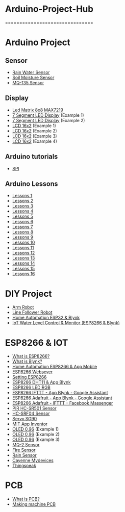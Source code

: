 # Arduino-Project-Hub
===============================

# Arduino Project

## Sensor
- [Rain Water Sensor](https://arduinokit.vn/su-dung-cam-bien-nuoc-mua-rain-water-sensor-voi-arduino/)
- [Soil Moisture Sensor](https://arduinokit.vn/su-dung-cam-bien-do-am-dat-soil-moisture-sensor-voi-arduino/)
- [MQ-135 Sensor](https://arduinokit.vn/may-do-nong-do-con-bang-cam-bien-mq-135-su-dung-arduino/)

## Display
- [Led Matrix 8x8 MAX7219](https://arduinokit.vn/huong-dan-su-dung-module-led-ma-tran-8x8-max7219-voi-arduino/)
- [7 Segment LED Display](https://arduinokit.vn/huong-dan-lam-dong-ho-bam-gio-bang-led-7-doan-4-so-va-arduino/) (Example 1)
- [7 Segment LED Display](https://arduinokit.vn/led-7-doan-la-gi-cach-hien-thi-led-7-doan-bang-arduino/) (Example 2)
- [LCD 16x2](https://arduinokit.vn/giao-tiep-i2c-lcd-arduino/) (Example 1)
- [LCD 16x2](https://arduinokit.vn/dht11-giao-tiep-i2c-su-dung-arduino/) (Example 2)
- [LCD 16x2](https://arduinokit.vn/hien-thi-thoi-gian-thuc-ds1307-len-lcd16x2-su-dung-arduino/) (Example 3)
- [LCD 16x2](https://arduinokit.vn/cam-bien-do-am-he-thong-tuoi-tu-dong-su-dung-arduino/) (Example 4)

## Arduino tutorials
- [SPI](https://arduinokit.vn/chuan-giao-tiep-spi-la-gi/)

## Arduino Lessons
- [Lessons 1](https://arduinokit.vn/chop-tat-led-tren-arduino-uno/)
- [Lessons 2](https://arduinokit.vn/chop-tat-led-tren-arduino-uno-phan-2/)
- [Lessons 3](https://arduinokit.vn/mo-hinh-den-giao-thong-don-gian/)
- [Lessons 4](https://arduinokit.vn/pwm-thay-doi-anh-sang-cua-led-tren-arduino/)
- [Lessons 5](https://arduinokit.vn/thay-doi-mau-sac-led-rgb-su-dung-arduino/)
- [Lessons 6](https://arduinokit.vn/tao-am-thanh-bang-arduino/)
- [Lessons 7](https://arduinokit.vn/canh-bao-nhiet-do-lm35-bang-coi-bao-su-dung-arduino/)
- [Lessons 8](https://arduinokit.vn/cam-bien-rung-ngat-arduino/)
- [Lessons 9](https://arduinokit.vn/cam-bien-anh-sang-quang-tro-arduino/)
- [Lessons 10](https://arduinokit.vn/dieu-khien-dong-co-rc-servo-su-dung-arduino/)
- [Lessons 11](https://arduinokit.vn/dieu-khien-servo-bang-bien-tro-su-dung-arduino/)
- [Lessons 12](https://arduinokit.vn/thay-doi-mau-sac-led-rgb-bang-bien-tro-su-dung-arduino/)
- [Lessons 13](https://arduinokit.vn/dieu-khien-motor-quat-bang-nut-nhan-su-dung-arduino/)
- [Lessons 14](https://arduinokit.vn/dieu-khien-led-bang-ir-remote-su-dung-arduino/)
- [Lessons 15](https://arduinokit.vn/led-7-doan-su-dung-arduino-uno-r3/)
- [Lessons 16](https://arduinokit.vn/dieu-khien-led-7-doan-bang-ir-remote-su-dung-arduino/)

# DIY Project
- [Arm Robot](https://arduinokit.vn/huong-dan-lam-canh-tay-robot-4-bac-su-dung-arduino-code/)
- [Line Follower Robot](https://arduinokit.vn/huong-dan-che-tao-robot-do-line-arduino-tranh-vat-can-hc-sr04/)
- [Home Automation ESP32 & Blynk](https://arduinokit.vn/thiet-ke-nha-thong-minh-bang-arduino-su-dung-esp32-va-blynk-2-0/)
- [IoT Water Level Control & Monitor (ESP8266 & Blynk)](https://arduinokit.vn/giam-sat-va-kiem-soat-muc-nuoc-bang-iot-su-dung-esp8266-va-blynk-2-0/)

# ESP8266 & IOT
- [What is ESP8266?](https://arduinokit.vn/esp8266-la-gi-huong-dan-lap-trinh-esp8266-bang-arduino-ide/)
- [What is Blynk?](https://arduinokit.vn/blynk-la-gi-huong-dan-cai-dat-va-su-dung-blynk-2-0/)
- [Home Automation ESP8266 & App Mobile](https://arduinokit.vn/he-thong-dieu-khien-thiet-bi-thong-minh-thong-qua-nodemcu-esp8266-va-app-mobile/)
- [ESP8266 Websever](https://arduinokit.vn/dieu-khien-led-bang-webserver-su-dung-nodemcu-esp8266/)
- [Setting ESP8266](https://arduinokit.vn/cai-dat-esp8266-voi-blynk/)
- [ESP8266 DHT11 & App Blynk](https://arduinokit.vn/cam-bien-nhiet-do-dht11-su-dung-blynk/)
- [ESP8266 LED RGB](https://arduinokit.vn/led-rgb-esp8266-app-blynk/)
- [ESP8266 IFTTT - App Blynk - Google Assistant](https://arduinokit.vn/esp8266-blynk-ifttt-google-assistant/)
- [ESP8266 Adafruit - App Blynk - Google Assistant](https://arduinokit.vn/esp8266-adafruit-ifttt-google-assistant-tieng-viet/)
- [ESP8266 Adafruit - IFTTT - Facebook Massenger](https://arduinokit.vn/dieu-khien-thiet-bi-bang-facebook-massenger-thong-qua-adafruit/)
- [PIR HC-SR501 Sensor](https://arduinokit.vn/cam-bien-pir-hc-sr501-app-blynk-esp8266/)
- [HC-SRF04 Sensor](https://arduinokit.vn/do-khoang-cach-bang-cam-bien-hc-srf04-su-dung-esp8266-va-blynk/)
- [Servo SG90](https://arduinokit.vn/dieu-khien-dong-co-servo-sg90-bang-app-blynk-su-dung-nodemcu-esp8266/)
- [MIT App Inventor](https://arduinokit.vn/dieu-khien-thiet-bi-bang-mit-app-inventor-su-dung-nodemcu-esp8266/)
- [OLED 0.96](https://arduinokit.vn/hien-thi-thoi-gian-thuc-bang-man-hinh-oled-0-96-su-dung-nodemcu-esp8266/) (Example 1)
- [OLED 0.96](https://arduinokit.vn/hien-thi-hinh-anh-bitmap-tren-oled-0-96-su-dung-nodemcu-esp8266/) (Example 2)
- [OLED 0.96](https://arduinokit.vn/dieu-khien-servo-thong-qua-nodemcu-esp8266-va-blynk-hien-thi-len-oled-0-96/) (Example 3)
- [MQ-2 Sensor](https://arduinokit.vn/canh-bao-ro-ri-khi-gas-su-dung-nodemcu-esp8266-va-blynk/)
- [Fire Sensor](https://arduinokit.vn/fire-sensor-nodemcu-esp8266-app-blynk/)
- [Rain Sensor](https://arduinokit.vn/cam-bien-mua-voi-nodemcu-esp8266/)
- [Cayenne Mydevices](https://arduinokit.vn/dieu-khien-thiet-bi-thong-qua-cayenne-mydevices-va-nodemcu-esp8266/)
- [Thingspeak](https://arduinokit.vn/giam-sat-nhiet-do-do-am-dht11-thong-qua-thingspeak-bang-nodemcu-esp8266/)

# PCB
- [What is PCB?](https://arduinokit.vn/pcb-la-gi-huong-dan-lam-mach-in-tiet-kiem-cho-sinh-vien/)
- [Making machine PCB](https://arduinokit.vn/huong-dan-may-lam-mach-in-pcb-mini-chi-phi-cuc-thap/)
